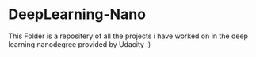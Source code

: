 # DeepLearning-Nano

This Folder is a repositery of all the projects i have worked on in the deep learning nanodegree provided by Udacity :) 
